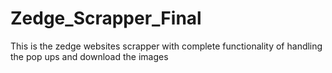 # Zedge_Scrapper_Final
This is the zedge websites scrapper with complete functionality of handling the pop ups and download the images  
